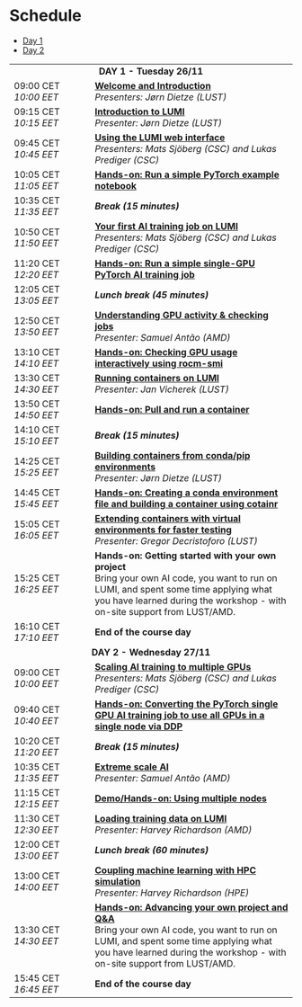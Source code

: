 # Schedule

<ul>
    <li><a href="#Day1">Day 1</a>
    <li><a href="#Day2">Day 2</a>
</ul>

<table style="text-align: left;">
<tbody>
<!--
DAY 1
-->
    <tr>
        <td colspan="2" align="center">
            <a name="Day1"><b>DAY 1 - Tuesday 26/11</b></a>
        </td>
    </tr>
    <tr>
        <td style="width:8em">
            09:00 CET
            <br/><em>10:00 EET</em>
        </td>
        <td><b><a href="../extra_00_Course_Introduction/">Welcome and Introduction</a></b>
        <br/><em>Presenters: Jørn Dietze (LUST)</em>
        </td>
    </tr>
    <tr>
        <td>
            09:15 CET
            <br/><em>10:15 EET</em>
        </td>
        <td><b><a href="../extra_01_Introduction/">Introduction to LUMI</a></b>
        <br/><em>Presenter: Jørn Dietze (LUST)</em>
        </td>
    </tr>
    <tr>
        <td>
            09:45 CET
            <br/><em>10:45 EET</em>
        </td>
        <td><b><a href="../extra_02_Webinterface/">Using the LUMI web interface</a></b>
        <br/><em>Presenters: Mats Sjöberg (CSC) and Lukas Prediger (CSC)</em>
        </td>
    </tr>
    <tr>
        <td>
            10:05 CET
            <br/><em>11:05 EET</em>
        </td>
        <td><b><a href="../E02_Webinterface/">Hands-on: Run a simple PyTorch example notebook</a></b>
        </td>
    </tr>
    <tr>
        <td>
            10:35 CET
            <br/><em>11:35 EET</em>
        </td>
        <td><b><em>Break (15 minutes)</em></b>
        </td>
    </tr>
    <tr>
        <td>
            10:50 CET
            <br/><em>11:50 EET</em>
        </td>
        <td><b><a href="../extra_03_FirstJob/">Your first AI training job on LUMI</a></b>
        <br/><em>Presenters: Mats Sjöberg (CSC) and Lukas Prediger (CSC)</em>
        </td>
    </tr>
    <tr>
        <td>
            11:20 CET
            <br/><em>12:20 EET</em>
        </td>
        <td><b><a href="../E03_FirstJob/">Hands-on: Run a simple single-GPU PyTorch AI training job</a></b>
        </td>
    </tr>
    <tr>
        <td>
            12:05 CET
            <br/><em>13:05 EET</em>
        </td>
        <td><b><em>Lunch break (45 minutes)</em></b>
        </td>
    </tr>
    <tr>
        <td>
            12:50 CET
            <br/><em>13:50 EET</em>
        </td>
        <td><b><a href="../extra_04_CheckingGPU/">Understanding GPU activity & checking jobs</a></b>
        <br/><em>Presenter: Samuel Antão (AMD)</em>
        </td>
    </tr>
    <tr>
        <td>
            13:10 CET
            <br/><em>14:10 EET</em>
        </td>
        <td><b><a href="../E04_CheckingGPU/">Hands-on: Checking GPU usage interactively using rocm-smi</a></b>
        </td>
    </tr>
    <tr>
        <td>
            13:30 CET
            <br/><em>14:30 EET</em>
        </td>
        <td><b><a href="../extra_05_RunningContainers/">Running containers on LUMI</a></b>
        </br><em>Presenter: Jan Vicherek (LUST)</em>
        </td>
    </tr>
    <tr>
        <td>
            13:50 CET
            <br/><em>14:50 EET</em>
        </td>
        <td><b><a href="../E05_RunningContainers/">Hands-on: Pull and run a container</a></b>
        </td>
    </tr>
    <tr>
        <td>
            14:10 CET
            <br/><em>15:10 EET</em>
        </td>
        <td><b><em>Break (15 minutes)</em></b>
        </td>
    </tr>
    <tr>
        <td>
            14:25 CET
            <br/><em>15:25 EET</em>
        </td>
        <td><b><a href="../extra_06_BuildingContainers/">Building containers from conda/pip environments</a></b>
        </br><em>Presenter: Jørn Dietze (LUST)</em>
        </td>
    </tr>
    <tr>
        <td>
            14:45 CET
            <br/><em>15:45 EET</em>
        </td>
        <td><b><a href="../E06_BuildingContainers">Hands-on: Creating a conda environment file and building a container using cotainr</a></b>
        </td>
    </tr>
    <tr>
        <td>
            15:05 CET
            <br/><em>16:05 EET</em>
        </td>
        <td><b><a href="../extra_07_VirtualEnvironments/">Extending containers with virtual environments for faster testing</a></b>
        </br><em>Presenter: Gregor Decristoforo (LUST)</em>
        </td>
    </tr>
    <tr>
        <td>
            15:25 CET
            <br/><em>16:25 EET</em>
        </td>
        <td><b>Hands-on: Getting started with your own project</b>
        <br/>Bring your own AI code, you want to run on LUMI, and spent some time applying what you have learned during the workshop - with on-site support from LUST/AMD.
        </td>
    </tr>
    <tr>
        <td>
            16:10 CET
            <br/><em>17:10 EET</em>
        </td>
        <td><b>End of the course day</b> 
        </td>
    </tr>
<!--
DAY 2
-->
    <tr>
        <td colspan="2" align="center">
            <a name="Day2"><b>DAY 2 - Wednesday 27/11</b></a>
        </td>
    </tr>
    <tr>
        <td>
            09:00 CET
            <br/><em>10:00 EET</em>
        </td>
        <td><b><a href="../extra_08_MultipleGPUs">Scaling AI training to multiple GPUs</a></b>
        <br/><em>Presenters: Mats Sjöberg (CSC) and Lukas Prediger (CSC)</em>
        </td>
    </tr>
    <tr>
        <td>
            09:40 CET
            <br/><em>10:40 EET</em>
        </td>
        <td><b><a href="../E08_MultipleGPUs/">Hands-on: Converting the PyTorch single GPU AI training job to use all GPUs in a single node via DDP</a></b>
        </td>
    </tr>
    <tr>
        <td>
            10:20 CET
            <br/><em>11:20 EET</em>
        </td>
        <td><b><em>Break (15 minutes)</em></b>
        </td>
    </tr>
    <tr>
        <td>
            10:35 CET
            <br/><em>11:35 EET</em>
        </td>
        <td><b><a href="../extra_09_ExtremeScale/">Extreme scale AI</a></b>
        <br/><em>Presenter: Samuel Antão (AMD)</em>
        </td>
    </tr>
    <tr>
        <td>
            11:15 CET
            <br/><em>12:15 EET</em>
        </td>
        <td><b><a href="../E09_ExtremeScale/">Demo/Hands-on: Using multiple nodes</a></b>
        </td>
    </tr>
    <tr>
        <td>
            11:30 CET
            <br/><em>12:30 EET</em>
        </td>
        <td><b><a href="../extra_10_TrainingData/">Loading training data on LUMI</a></b>
        <br/><em>Presenter: Harvey Richardson (AMD)</em>
        </td>
    </tr>
    <tr>
        <td>
            12:00 CET
            <br/><em>13:00 EET</em>
        </td>
        <td><b><em>Lunch break (60 minutes)</em></b>
        </td>
    </tr>
    <tr>
        <td>
            13:00 CET
            <br/><em>14:00 EET</em>
        </td>
        <td><b><a href="../extra_11_Coupling/">Coupling machine learning with HPC simulation</a></b>
        </br><em>Presenter: Harvey Richardson (HPE)</em>
        </td>
    </tr>
    <tr>
        <td>
            13:30 CET
            <br/><em>14:30 EET</em>
        </td>
        <td><b><a href="../E12_Project_and_QA">Hands-on: Advancing your own project and Q&A</a></b>
        <br/>Bring your own AI code, you want to run on LUMI, and spent some time applying what you have learned during the workshop - with on-site support from LUST/AMD.
        </td>
    </tr>
    <tr>
        <td>
            15:45 CET
            <br/><em>16:45 EET</em>
        </td>
        <td><b>End of the course day</b> 
        </td>
    </tr>
</tbody>
</table>
